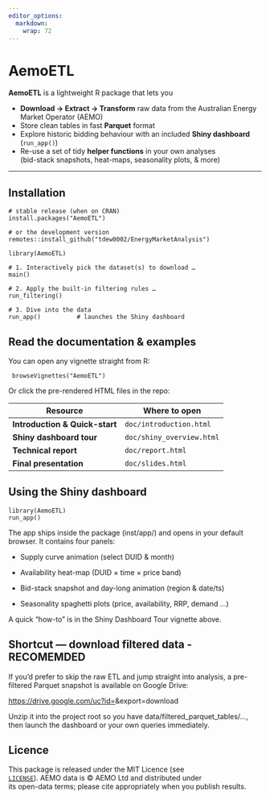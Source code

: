 ```yaml
---
editor_options: 
  markdown: 
    wrap: 72
---
```


<!-- README.md ------------------------------------------------------------- -->

# AemoETL

**AemoETL** is a lightweight R package that lets you

-   **Download → Extract → Transform** raw data from the Australian
    Energy Market Operator (AEMO)
-   Store clean tables in fast **Parquet** format
-   Explore historic bidding behaviour with an included **Shiny
    dashboard** (`run_app()`)
-   Re-use a set of tidy **helper functions** in your own analyses\
    (bid-stack snapshots, heat-maps, seasonality plots, & more)

------------------------------------------------------------------------

## Installation

```{r}
# stable release (when on CRAN)
install.packages("AemoETL")

# or the development version
remotes::install_github("tdew0002/EnergyMarketAnalysis")
```

```{r}
library(AemoETL)

# 1. Interactively pick the dataset(s) to download …
main()

# 2. Apply the built-in filtering rules …
run_filtering()

# 3. Dive into the data
run_app()          # launches the Shiny dashboard

```

## Read the documentation & examples

You can open any vignette straight from R:

```{r}
 browseVignettes("AemoETL")
```

Or click the pre-rendered HTML files in the repo:

| Resource                       | Where to open             |
|--------------------------------|---------------------------|
| **Introduction & Quick-start** | `doc/introduction.html`   |
| **Shiny dashboard tour**       | `doc/shiny_overview.html` |
| **Technical report**           | `doc/report.html`         |
| **Final presentation**         | `doc/slides.html`         |

## Using the Shiny dashboard

```{r}
library(AemoETL)
run_app()
```

The app ships inside the package (inst/app/) and opens in your default
browser. It contains four panels:

-   Supply curve animation (select DUID & month)

-   Availability heat-map (DUID × time × price band)

-   Bid-stack snapshot and day-long animation (region & date/ts)

-   Seasonality spaghetti plots (price, availability, RRP, demand …)

A quick “how-to” is in the Shiny Dashboard Tour vignette above.

## Shortcut — download filtered data - RECOMEMDED

If you’d prefer to skip the raw ETL and jump straight into analysis, a
pre-filtered Parquet snapshot is available on Google Drive:

<https://drive.google.com/uc?id=><file-id>&export=download

Unzip it into the project root so you have
data/filtered_parquet_tables/…, then launch the dashboard or your own
queries immediately.

## Licence

This package is released under the MIT Licence (see\
[`LICENSE`](LICENSE)). AEMO data is © AEMO Ltd and distributed under\
its open-data terms; please cite appropriately when you publish results.
